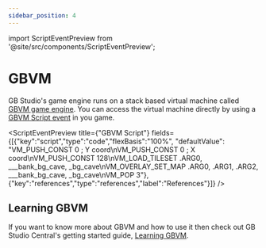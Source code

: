 ```yaml
---
sidebar_position: 4
---
```


import ScriptEventPreview from '@site/src/components/ScriptEventPreview';

# GBVM

GB Studio's game engine runs on a stack based virtual machine called [GBVM game engine](https://github.com/chrismaltby/gbvm). You can access the virtual machine directly by using a [GBVM Script event](/docs/scripting/script-glossary/miscellaneous#gbvm-script) in you game.

<ScriptEventPreview title={"GBVM Script"} fields={[{"key":"script","type":"code","flexBasis":"100%", "defaultValue": "VM_PUSH_CONST           0       ; Y coord\nVM_PUSH_CONST           0       ; X coord\nVM_PUSH_CONST           128\nVM_LOAD_TILESET         .ARG0, ___bank_bg_cave, _bg_cave\nVM_OVERLAY_SET_MAP      .ARG0, .ARG1, .ARG2, ___bank_bg_cave, _bg_cave\nVM_POP                  3"},{"key":"references","type":"references","label":"References"}]} />

## Learning GBVM

If you want to know more about GBVM and how to use it then check out GB Studio Central's getting started guide, [Learning GBVM](https://gbstudiocentral.com/tips/learning-gbvm/).
